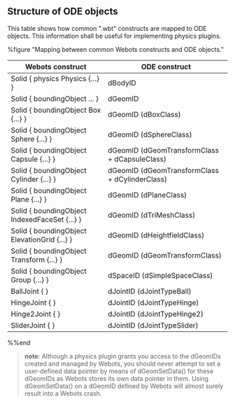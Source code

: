 ## Structure of ODE objects

This table shows how common ".wbt" constructs are mapped to ODE objects. This
information shall be useful for implementing physics plugins.

%figure "Mapping between common Webots constructs and ODE objects."

| Webots construct | ODE construct |
| --- | --- |
| Solid { physics Physics {...} } | dBodyID |
| Solid { boundingObject ... } | dGeomID |
| Solid { boundingObject Box {...} } | dGeomID (dBoxClass) |
| Solid { boundingObject Sphere {...} } | dGeomID (dSphereClass) |
| Solid { boundingObject Capsule {...} } | dGeomID (dGeomTransformClass + dCapsuleClass) |
| Solid { boundingObject Cylinder {...} } | dGeomID (dGeomTransformClass + dCylinderClass) |
| Solid { boundingObject Plane {...} } | dGeomID (dPlaneClass) |
| Solid { boundingObject IndexedFaceSet {...} } | dGeomID (dTriMeshClass) |
| Solid { boundingObject ElevationGrid {...} } | dGeomID (dHeightfieldClass) |
| Solid { boundingObject Transform {...} } | dGeomID (dGeomTransformClass) |
| Solid { boundingObject Group {...} } | dSpaceID (dSimpleSpaceClass) |
| BallJoint { } | dJointID (dJointTypeBall) |
| HingeJoint { } | dJointID (dJointTypeHinge) |
| Hinge2Joint { } | dJointID (dJointTypeHinge2) |
| SliderJoint { } | dJointID (dJointTypeSlider) |

%%end

> **note**: Although a physics plugin grants you access to the dGeomIDs created and managed
by Webots, you should never attempt to set a user-defined data pointer by means
of dGeomSetData() for these dGeomIDs as Webots stores its own data pointer in
them. Using dGeomSetData() on a dGeomID defined by Webots will almost surely
result into a Webots crash.

